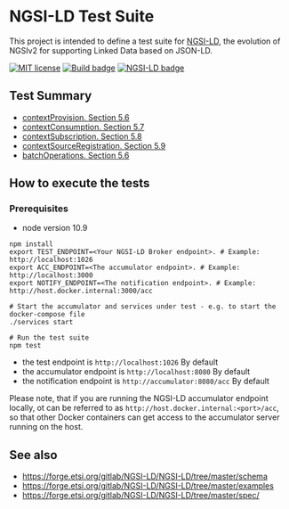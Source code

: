 # NGSI-LD Test Suite

This project is intended to define a test suite for [NGSI-LD](https://www.etsi.org/deliver/etsi_gs/CIM/001_099/004/01.01.01_60/gs_CIM004v010101p.pdf),
the evolution of NGSIv2 for supporting Linked Data based on JSON-LD.

[![MIT license][license-image]][license-url]
[![Build badge](https://img.shields.io/travis/FIWARE/NGSI-LD_TestSuite.svg?branch=master "Travis build status")](https://travis-ci.org/FIWARE/NGSI-LD_TestSuite/?branch=master)
[![NGSI-LD badge](https://img.shields.io/badge/NGSI-LD-red.svg)](https://www.etsi.org/deliver/etsi_gs/CIM/001_099/009/01.01.01_60/gs_CIM009v010101p.pdf)

## Test Summary

* [contextProvision. Section 5.6](./)
* [contextConsumption. Section 5.7](./contextConsumption)
* [contextSubscription. Section 5.8](./contextSubscription)
* [contextSourceRegistration. Section 5.9](./contextSourceRegistration)
* [batchOperations. Section 5.6](./batchOperations)

## How to execute the tests

### Prerequisites

* node version 10.9


```
npm install
export TEST_ENDPOINT=<Your NGSI-LD Broker endpoint>. # Example: http://localhost:1026
export ACC_ENDPOINT=<The accumulator endpoint>. # Example: http://localhost:3000
export NOTIFY_ENDPOINT=<The notification endpoint>. # Example: http://host.docker.internal:3000/acc

# Start the accumulator and services under test - e.g. to start the docker-compose file
./services start

# Run the test suite
npm test
```

-  the test endpoint is `http://localhost:1026` By default
-  the accumulator endpoint is `http://localhost:8080` By default
-  the notification endpoint is `http://accumulator:8080/acc` By default

Please note, that if you are running the NGSI-LD accumulator endpoint locally,
ot can be referred to as  `http://host.docker.internal:<port>/acc`, so that  other Docker containers can get access to the accumulator server running on the host.

[license-image]: https://img.shields.io/badge/license-MIT-blue.svg
[license-url]: LICENSE

## See also

* https://forge.etsi.org/gitlab/NGSI-LD/NGSI-LD/tree/master/schema
* https://forge.etsi.org/gitlab/NGSI-LD/NGSI-LD/tree/master/examples
* https://forge.etsi.org/gitlab/NGSI-LD/NGSI-LD/tree/master/spec/
